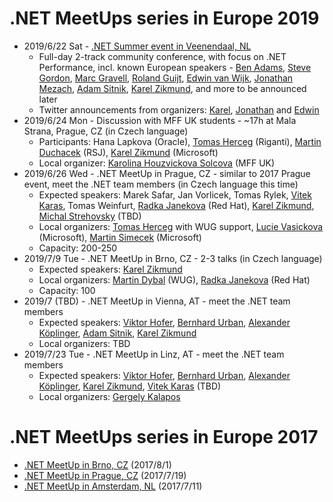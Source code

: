 # .NET MeetUps series in Europe 2019

* 2019/6/22 Sat - [.NET Summer event in Veenendaal, NL](https://www.dncse.nl)
  * Full-day 2-track community conference, with focus on .NET Performance, incl. known European speakers - [Ben Adams](https://twitter.com/ben_a_adams), [Steve Gordon](https://twitter.com/stevejgordon), [Marc Gravell](https://twitter.com/marcgravell), [Roland Guijt](https://twitter.com/RolandGuijt), [Edwin van Wijk](https://twitter.com/evanwijk), [Jonathan Mezach](https://twitter.com/jmezach), [Adam Sitnik](https://twitter.com/SitnikAdam), [Karel Zikmund](https://twitter.com/ziki_cz), and more to be announced later
  * Twitter announcements from organizers: [Karel](https://twitter.com/ziki_cz/status/1114233629603794945), [Jonathan](https://twitter.com/jmezach/status/1114179140868091905) and [Edwin](https://twitter.com/evanwijk/status/1114239135873732608)
* 2019/6/24 Mon - Discussion with MFF UK students - ~17h at Mala Strana, Prague, CZ (in Czech language)
  * Participants: Hana Lapkova (Oracle), [Tomas Herceg](https://twitter.com/hercegtomas) (Riganti), [Martin Duchacek](https://twitter.com/MDuchacek) (RSJ), [Karel Zikmund](https://twitter.com/ziki_cz) (Microsoft)
  * Local organizer: [Karolina Houzvickova Solcova](https://www.mff.cuni.cz/cs/fakulta/organizacni-struktura/lide?hdl=3951) (MFF UK)
* 2019/6/26 Wed - .NET MeetUp in Prague, CZ - similar to 2017 Prague event, meet the .NET team members (in Czech language this time)
  * Expected speakers: Marek Safar, Jan Vorlicek, Tomas Rylek, [Vitek Karas](https://twitter.com/vkaras), Tomas Weinfurt, [Radka Janekova](https://twitter.com/RheaAyase) (Red Hat), [Karel Zikmund](https://twitter.com/ziki_cz), [Michal Strehovsky](https://twitter.com/MStrehovsky) (TBD)
  * Local organizers: [Tomas Herceg](https://twitter.com/hercegtomas) with WUG support, [Lucie Vasickova](https://twitter.com/lulucieva) (Microsoft), [Martin Simecek](https://twitter.com/deeedx) (Microsoft)
  * Capacity: 200-250
* 2019/7/9 Tue - .NET MeetUp in Brno, CZ - 2-3 talks (in Czech language)
  * Expected speakers: [Karel Zikmund](https://twitter.com/ziki_cz)
  * Local organizers: [Martin Dybal](https://twitter.com/Martin_Dybal) (WUG), [Radka Janekova](https://twitter.com/RheaAyase) (Red Hat)
  * Capacity: 100
* 2019/7 (TBD) - .NET MeetUp in Vienna, AT - meet the .NET team members
  * Expected speakers: [Viktor Hofer](https://twitter.com/ViktorHofer), [Bernhard Urban](https://twitter.com/lewurm), [Alexander Köplinger](https://twitter.com/akoeplinger), [Adam Sitnik](https://twitter.com/SitnikAdam), [Karel Zikmund](https://twitter.com/ziki_cz)
  * Local organizers: TBD
* 2019/7/23 Tue - .NET MeetUp in Linz, AT - meet the .NET team members
  * Expected speakers: [Viktor Hofer](https://twitter.com/ViktorHofer), [Bernhard Urban](https://twitter.com/lewurm), [Alexander Köplinger](https://twitter.com/akoeplinger), [Karel Zikmund](https://twitter.com/ziki_cz), [Vitek Karas](https://twitter.com/vkaras) (TBD)
  * Local organizers: [Gergely Kalapos](https://twitter.com/gregkalapos)

# .NET MeetUps series in Europe 2017

* [.NET MeetUp in Brno, CZ](/events/2017-08-01_dotNetMeetUp_Brno) (2017/8/1)
* [.NET MeetUp in Prague, CZ](/events/2017-07-19_dotNetMeetUp_Prague) (2017/7/19)
* [.NET MeetUp in Amsterdam, NL](/events/2017-07-11_dotNetMeetUp_Amsterdam) (2017/7/11)
